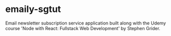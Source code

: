 # emaily-sgtut
Email newsletter subscription service application built along with the Udemy course 'Node with React: Fullstack Web Development' by Stephen Grider.
